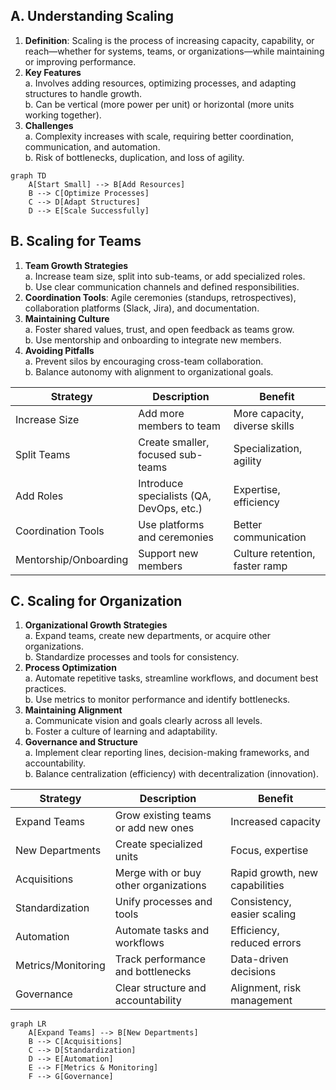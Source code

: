 ## A. Understanding Scaling

1. **Definition**: Scaling is the process of increasing capacity, capability, or reach—whether for systems, teams, or organizations—while maintaining or improving performance.
2. **Key Features**  
    a. Involves adding resources, optimizing processes, and adapting structures to handle growth.  
    b. Can be vertical (more power per unit) or horizontal (more units working together).
3. **Challenges**  
    a. Complexity increases with scale, requiring better coordination, communication, and automation.  
    b. Risk of bottlenecks, duplication, and loss of agility.
```mermaid
graph TD
    A[Start Small] --> B[Add Resources]
    B --> C[Optimize Processes]
    C --> D[Adapt Structures]
    D --> E[Scale Successfully]
```

## B. Scaling for Teams
1. **Team Growth Strategies**  
    a. Increase team size, split into sub-teams, or add specialized roles.  
    b. Use clear communication channels and defined responsibilities.
2. **Coordination Tools**: Agile ceremonies (standups, retrospectives), collaboration platforms (Slack, Jira), and documentation.
3. **Maintaining Culture**  
    a. Foster shared values, trust, and open feedback as teams grow.  
    b. Use mentorship and onboarding to integrate new members.
4. **Avoiding Pitfalls**  
    a. Prevent silos by encouraging cross-team collaboration.  
    b. Balance autonomy with alignment to organizational goals.

| Strategy              | Description                              | Benefit                        |
| --------------------- | ---------------------------------------- | ------------------------------ |
| Increase Size         | Add more members to team                 | More capacity, diverse skills  |
| Split Teams           | Create smaller, focused sub-teams        | Specialization, agility        |
| Add Roles             | Introduce specialists (QA, DevOps, etc.) | Expertise, efficiency          |
| Coordination Tools    | Use platforms and ceremonies             | Better communication           |
| Mentorship/Onboarding | Support new members                      | Culture retention, faster ramp |

## C. Scaling for Organization

1. **Organizational Growth Strategies**  
    a. Expand teams, create new departments, or acquire other organizations.  
    b. Standardize processes and tools for consistency.
2. **Process Optimization**  
    a. Automate repetitive tasks, streamline workflows, and document best practices.  
    b. Use metrics to monitor performance and identify bottlenecks.
3. **Maintaining Alignment**  
    a. Communicate vision and goals clearly across all levels.  
    b. Foster a culture of learning and adaptability.
4. **Governance and Structure**  
    a. Implement clear reporting lines, decision-making frameworks, and accountability.  
    b. Balance centralization (efficiency) with decentralization (innovation).

| Strategy           | Description                           | Benefit                        |
| ------------------ | ------------------------------------- | ------------------------------ |
| Expand Teams       | Grow existing teams or add new ones   | Increased capacity             |
| New Departments    | Create specialized units              | Focus, expertise               |
| Acquisitions       | Merge with or buy other organizations | Rapid growth, new capabilities |
| Standardization    | Unify processes and tools             | Consistency, easier scaling    |
| Automation         | Automate tasks and workflows          | Efficiency, reduced errors     |
| Metrics/Monitoring | Track performance and bottlenecks     | Data-driven decisions          |
| Governance         | Clear structure and accountability    | Alignment, risk management     |
```mermaid
graph LR
    A[Expand Teams] --> B[New Departments]
    B --> C[Acquisitions]
    C --> D[Standardization]
    D --> E[Automation]
    E --> F[Metrics & Monitoring]
    F --> G[Governance]
```
